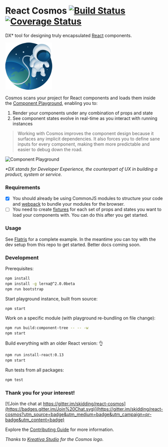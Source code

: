 # React Cosmos [![Build Status](https://travis-ci.org/skidding/react-cosmos.svg?branch=master)](https://travis-ci.org/skidding/react-cosmos) [![Coverage Status](https://coveralls.io/repos/skidding/react-cosmos/badge.svg?branch=master)](https://coveralls.io/r/skidding/react-cosmos?branch=master)

DX* tool for designing truly encapsulated
[React](http://facebook.github.io/react/) components.

![Cosmos](cosmos-150.png)

Cosmos scans your project for React components and loads them inside the [Component Playground](packages/react-component-playground),
enabling you to:

1. Render your components under any combination of props and state
2. See component states evolve in real-time as you interact with running
instances

> Working with Cosmos improves the component design because it
surfaces any implicit dependencies. It also forces you to define sane inputs
for every component, making them more predictable and easier to debug down the
road.

![Component Playground](https://cloud.githubusercontent.com/assets/250750/8532005/e6d3b3bc-2433-11e5-9fc3-39a9288198e9.gif)

_\*DX stands for Developer Experience, the counterpart of UX in building a product, system or service._

### Requirements

- [x] You should already be using CommonJS modules to structure your code and [webpack](http://webpack.github.io/) to bundle your modules for the browser.
- [ ] You need to create [fixtures](http://en.wikipedia.org/wiki/Test_fixture) for each set of props and states you want to load your components with. You can do this after you get started.

### Usage

See [Flatris](https://github.com/skidding/flatris) for a complete example. In the meantime you can toy with the dev setup from this repo to get started. Better docs coming soon.

### Development

Prerequisites:
```bash
npm install
npm install -g lerna@^2.0.0beta
npm run bootstrap
```

Start playground instance, built from source:
```bash
npm start
```

Work on a specific module (with playground re-bundling on file change):
```bash
npm run build:component-tree -- -- -w
npm start
```

Build everything with an older React version: 👌
```bash
npm run install-react:0.13
npm start
```

Run tests from all packages:
```bash
npm test
```

### Thank you for your interest!

[![Join the chat at https://gitter.im/skidding/react-cosmos](https://badges.gitter.im/Join%20Chat.svg)](https://gitter.im/skidding/react-cosmos?utm_source=badge&utm_medium=badge&utm_campaign=pr-badge&utm_content=badge)

Explore the [Contributing Guide](CONTRIBUTING.md) for more information.

*Thanks to [Kreativa Studio](http://www.kreativa-studio.com/) for the Cosmos logo.*
